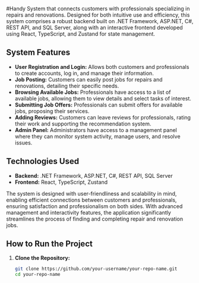 #Handy
System that connects customers with professionals specializing in repairs and renovations. Designed for both intuitive use and efficiency, this system comprises a robust backend built on .NET Framework, ASP.NET, C#, REST API, and SQL Server, along with an interactive frontend developed using React, TypeScript, and Zustand for state management.

## System Features

- **User Registration and Login:** Allows both customers and professionals to create accounts, log in, and manage their information.
- **Job Posting:** Customers can easily post jobs for repairs and renovations, detailing their specific needs.
- **Browsing Available Jobs:** Professionals have access to a list of available jobs, allowing them to view details and select tasks of interest.
- **Submitting Job Offers:** Professionals can submit offers for available jobs, proposing their services.
- **Adding Reviews:** Customers can leave reviews for professionals, rating their work and supporting the recommendation system.
- **Admin Panel:** Administrators have access to a management panel where they can monitor system activity, manage users, and resolve issues.

## Technologies Used

- **Backend:** .NET Framework, ASP.NET, C#, REST API, SQL Server
- **Frontend:** React, TypeScript, Zustand

The system is designed with user-friendliness and scalability in mind, enabling efficient connections between customers and professionals, ensuring satisfaction and professionalism on both sides. With advanced management and interactivity features, the application significantly streamlines the process of finding and completing repair and renovation jobs.

## How to Run the Project

1. **Clone the Repository:**
   ```sh
   git clone https://github.com/your-username/your-repo-name.git
   cd your-repo-name

